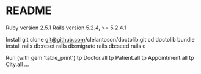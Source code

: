 # README

Ruby version 2.5.1
Rails version 5.2.4, >= 5.2.4.1

Install
git clone git@github.com/clelantoson/doctolib.git cd doctolib bundle install rails db:reset rails db:migrate rails db:seed rails c

Run (with gem 'table_print')
tp Doctor.all tp Patient.all tp Appointment.all tp City.all ...
